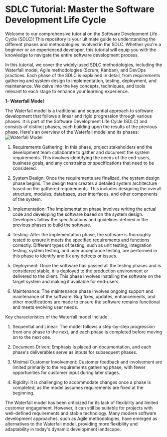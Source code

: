 # SDLC Tutorial: Master the Software Development Life Cycle

Welcome to our comprehensive tutorial on the Software Development Life Cycle (SDLC)! This repository is your ultimate guide to understanding the different phases and methodologies involved in the SDLC. Whether you're a beginner or an experienced developer, this tutorial will equip you with the knowledge to navigate the entire software development process.

In this tutorial, we cover the widely-used SDLC methodologies, including the Waterfall model, Agile methodologies (Scrum, Kanban), and DevOps practices. Each phase of the SDLC is explained in detail, from requirements gathering and system design to implementation, testing, deployment, and maintenance. We delve into the key concepts, techniques, and tools relevant to each stage to enhance your learning experience.


**1- Waterfall Model**

The Waterfall model is a traditional and sequential approach to software development that follows a linear and rigid progression through various phases. It is part of the Software Development Life Cycle (SDLC) and consists of distinct phases, each building upon the results of the previous phase. Here's an overview of the Waterfall model and its phases:
![Waterfall Model](https://github.com/fayzdeveloper/SDLC-Models/assets/46987677/a7afca51-b633-433e-aaf3-9330f3097fa5)
1. Requirements Gathering: In this phase, project stakeholders and the development team collaborate to gather and document the system requirements. This involves identifying the needs of the end-users, business goals, and any constraints or specifications that need to be considered.

2. System Design: Once the requirements are finalized, the system design phase begins. The design team creates a detailed system architecture based on the gathered requirements. This includes designing the overall structure, modules, databases, user interfaces, and other components of the system.

3. Implementation: The implementation phase involves writing the actual code and developing the software based on the system design. Developers follow the specifications and guidelines defined in the previous phases to build the software.

4. Testing: After the implementation phase, the software is thoroughly tested to ensure it meets the specified requirements and functions correctly. Different types of testing, such as unit testing, integration testing, system testing, and user acceptance testing, are performed in this phase to identify and fix any defects or issues.

5. Deployment: Once the software has passed all the testing phases and is considered stable, it is deployed to the production environment or delivered to the client. This phase involves installing the software on the target system and making it available for end-users.

6. Maintenance: The maintenance phase involves ongoing support and maintenance of the software. Bug fixes, updates, enhancements, and other modifications are made to ensure the software remains functional and meets evolving user needs.

Key characteristics of the Waterfall model include:

1. Sequential and Linear: The model follows a step-by-step progression from one phase to the next, and each phase is completed before moving on to the next one.

2. Document-Driven: Emphasis is placed on documentation, and each phase's deliverables serve as inputs for subsequent phases.

3. Minimal Customer Involvement: Customer feedback and involvement are limited primarily to the requirements gathering phase, with fewer opportunities for customer input during later stages.

4. Rigidity: It is challenging to accommodate changes once a phase is completed, as the model assumes requirements are fixed at the beginning.

The Waterfall model has been criticized for its lack of flexibility and limited customer engagement. However, it can still be suitable for projects with well-defined requirements and stable technology. Many modern software development approaches, such as Agile methodologies, have emerged as alternatives to the Waterfall model, providing more flexibility and adaptability in today's dynamic development landscape.

